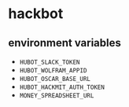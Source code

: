 # hackbot

## environment variables

* `HUBOT_SLACK_TOKEN`
* `HUBOT_WOLFRAM_APPID`
* `HUBOT_OSCAR_BASE_URL`
* `HUBOT_HACKMIT_AUTH_TOKEN`
* `MONEY_SPREADSHEET_URL`
